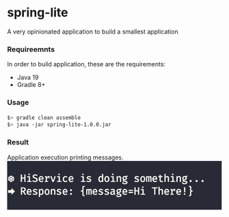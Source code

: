 # spring-lite

A very opinionated application to build a smallest application

### Requireemnts

In order to build application, these are the requirements:

- Java 19
- Gradle 8+

### Usage

```bash
$> gradle clean assemble
$> java -jar spring-lite-1.0.0.jar
```

### Result

Application execution printing messages.
![alt text](docs/execution.jpg "Result")
